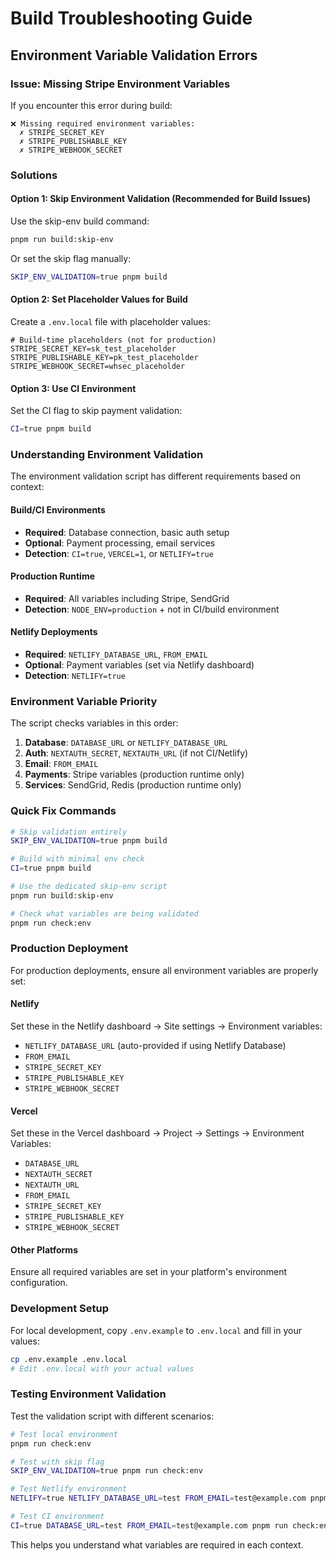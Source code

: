 # Build Troubleshooting Guide

## Environment Variable Validation Errors

### Issue: Missing Stripe Environment Variables

If you encounter this error during build:
```
❌ Missing required environment variables:
  ✗ STRIPE_SECRET_KEY
  ✗ STRIPE_PUBLISHABLE_KEY  
  ✗ STRIPE_WEBHOOK_SECRET
```

### Solutions

#### Option 1: Skip Environment Validation (Recommended for Build Issues)

Use the skip-env build command:
```bash
pnpm run build:skip-env
```

Or set the skip flag manually:
```bash
SKIP_ENV_VALIDATION=true pnpm build
```

#### Option 2: Set Placeholder Values for Build

Create a `.env.local` file with placeholder values:
```env
# Build-time placeholders (not for production)
STRIPE_SECRET_KEY=sk_test_placeholder
STRIPE_PUBLISHABLE_KEY=pk_test_placeholder
STRIPE_WEBHOOK_SECRET=whsec_placeholder
```

#### Option 3: Use CI Environment

Set the CI flag to skip payment validation:
```bash
CI=true pnpm build
```

### Understanding Environment Validation

The environment validation script has different requirements based on context:

#### Build/CI Environments
- **Required**: Database connection, basic auth setup
- **Optional**: Payment processing, email services
- **Detection**: `CI=true`, `VERCEL=1`, or `NETLIFY=true`

#### Production Runtime
- **Required**: All variables including Stripe, SendGrid
- **Detection**: `NODE_ENV=production` + not in CI/build environment

#### Netlify Deployments
- **Required**: `NETLIFY_DATABASE_URL`, `FROM_EMAIL`
- **Optional**: Payment variables (set via Netlify dashboard)
- **Detection**: `NETLIFY=true`

### Environment Variable Priority

The script checks variables in this order:

1. **Database**: `DATABASE_URL` or `NETLIFY_DATABASE_URL`
2. **Auth**: `NEXTAUTH_SECRET`, `NEXTAUTH_URL` (if not CI/Netlify)
3. **Email**: `FROM_EMAIL`
4. **Payments**: Stripe variables (production runtime only)
5. **Services**: SendGrid, Redis (production runtime only)

### Quick Fix Commands

```bash
# Skip validation entirely
SKIP_ENV_VALIDATION=true pnpm build

# Build with minimal env check
CI=true pnpm build

# Use the dedicated skip-env script
pnpm run build:skip-env

# Check what variables are being validated
pnpm run check:env
```

### Production Deployment

For production deployments, ensure all environment variables are properly set:

#### Netlify
Set these in the Netlify dashboard → Site settings → Environment variables:
- `NETLIFY_DATABASE_URL` (auto-provided if using Netlify Database)
- `FROM_EMAIL`
- `STRIPE_SECRET_KEY`
- `STRIPE_PUBLISHABLE_KEY`
- `STRIPE_WEBHOOK_SECRET`

#### Vercel
Set these in the Vercel dashboard → Project → Settings → Environment Variables:
- `DATABASE_URL`
- `NEXTAUTH_SECRET`
- `NEXTAUTH_URL`
- `FROM_EMAIL`
- `STRIPE_SECRET_KEY`
- `STRIPE_PUBLISHABLE_KEY`
- `STRIPE_WEBHOOK_SECRET`

#### Other Platforms
Ensure all required variables are set in your platform's environment configuration.

### Development Setup

For local development, copy `.env.example` to `.env.local` and fill in your values:

```bash
cp .env.example .env.local
# Edit .env.local with your actual values
```

### Testing Environment Validation

Test the validation script with different scenarios:

```bash
# Test local environment
pnpm run check:env

# Test with skip flag
SKIP_ENV_VALIDATION=true pnpm run check:env

# Test Netlify environment
NETLIFY=true NETLIFY_DATABASE_URL=test FROM_EMAIL=test@example.com pnpm run check:env

# Test CI environment
CI=true DATABASE_URL=test FROM_EMAIL=test@example.com pnpm run check:env
```

This helps you understand what variables are required in each context.
